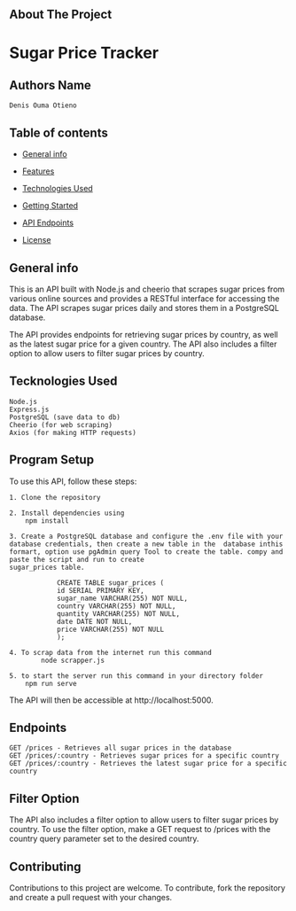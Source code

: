 ## About The Project

# Sugar Price Tracker

## Authors Name

    Denis Ouma Otieno

## Table of contents

- [General info](#generalinfo)
- [Features](#Features)
- [Technologies Used](#TechnologiesUsed)
- [Getting Started](#GettingStarted)
- [API Endpoints](#APIEndpoints)

- [License](#License)

## General info

This is an API built with Node.js and cheerio that scrapes sugar prices from various online sources and provides a RESTful interface for accessing the data. The API scrapes sugar prices daily and stores them in a PostgreSQL database.

The API provides endpoints for retrieving sugar prices by country, as well as the latest sugar price for a given country. The API also includes a filter option to allow users to filter sugar prices by country.

## Tecknologies Used

    Node.js
    Express.js
    PostgreSQL (save data to db)
    Cheerio (for web scraping)
    Axios (for making HTTP requests)

## Program Setup

To use this API, follow these steps:

    1. Clone the repository

    2. Install dependencies using
        npm install

    3. Create a PostgreSQL database and configure the .env file with your database credentials, then create a new table in the  database inthis formart, option use pgAdmin query Tool to create the table. compy and paste the script and run to create
    sugar_prices table.

                CREATE TABLE sugar_prices (
                id SERIAL PRIMARY KEY,
                sugar_name VARCHAR(255) NOT NULL,
                country VARCHAR(255) NOT NULL,
                quantity VARCHAR(255) NOT NULL,
                date DATE NOT NULL,
                price VARCHAR(255) NOT NULL
                );

    4. To scrap data from the internet run this command
            node scrapper.js

    5. to start the server run this command in your directory folder
        npm run serve

The API will then be accessible at http://localhost:5000.

## Endpoints

    GET /prices - Retrieves all sugar prices in the database
    GET /prices/:country - Retrieves sugar prices for a specific country
    GET /prices/:country - Retrieves the latest sugar price for a specific country

## Filter Option

The API also includes a filter option to allow users to filter sugar prices by country. To use the filter option, make a GET request to /prices with the country query parameter set to the desired country.

## Contributing

Contributions to this project are welcome. To contribute, fork the repository and create a pull request with your changes.
